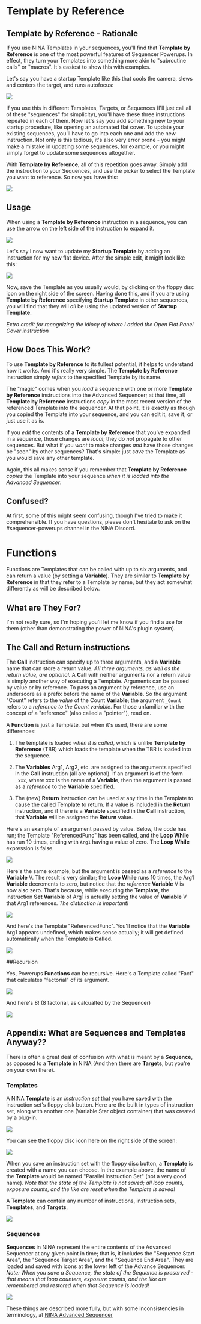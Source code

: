 # **Template by Reference**

## Template by Reference - Rationale

If you use NINA Templates in your sequences, you'll find that **Template by Reference** is one of the most powerful features of Sequencer Powerups. In effect, they turn your Templates into something more akin to "subroutine calls" or "macros". It's easiest to show this with examples.

Let's say you have a startup Template like this that cools the camera, slews and centers the target, and runs autofocus:

![](Startup.png)


If you use this in different Templates, Targets, or Sequences (I'll just call all of these "sequences" for simplicity), you'll have these three instructions repeated in each of them. Now let's say you add something new to your startup procedure, like opening an automated flat cover. To update your existing sequences, you'll have to go into each one and add the new instruction. Not only is this tedious, it's also very error prone - you might make a mistake in updating some sequences, for example, or you might simply forget to update some sequences altogether.

With **Template by Reference**, all of this repetition goes away.  Simply add the instruction to your Sequences, and use the picker to select the Template you want to reference.  So now you have this:

![](TBR.png)

## Usage

When using a **Template by Reference** instruction in a sequence, you can use the arrow on the left side of the instruction to expand it.

![](TBRExpanded.png)

Let's say I now want to update my **Startup Template** by adding an instruction for my new flat device. After the simple edit, it might look like this:

![](NewStartup.png)

Now, save the Template as you usually would, by clicking on the floppy disc icon on the right side of the screen.  Having done this, and if you are using **Template by Reference** specifying **Startup Template** in other sequences, you will find that they will *all* be using the updated version of **Startup Template**.

*Extra credit for recognizing the idiocy of where I added the Open Flat Panel Cover instruction*

## How Does This Work?

To use **Template by Reference** to its fullest potential, it helps to understand how it works. And it's really very simple. The **Template by Reference** instruction simply *refers* to the specified Template by its name.

The "magic" comes when you *load* a sequence with one or more **Template by Reference** instructions into the Advanced Sequencer; at that time, all **Template by Reference** instructions *copy* in the most recent version of the referenced Template into the sequencer. At that point, it is exactly as though you copied the Template into your sequence, and you can edit it, save it, or just use it as is.

If you *edit* the contents of a **Template by Reference** that you've expanded in a sequence, those changes are *local*; they do *not* propagate to other sequences. But what if you *want* to make changes *and* have those changes be "seen" by other sequences? That's simple: just *save* the Template as you would save any other template.

Again, this all makes sense if you remember that **Template by Reference** *copies* the Template into your sequence *when it is loaded into the Advanced Sequencer*.

## Confused?

At first, some of this might seem confusing, though I've tried to make it comprehensible. If you have questions, please don't hesitate to ask on the #sequencer-powerups channel in the NINA Discord.

# **Functions**

Functions are Templates that can be called with up to six arguments, and can return a value (by setting a **Variable**).  They are similar to **Template by Reference** in that they refer to a Template by name, but they act somewhat differently as will be described below.

## What are They For?

I'm not really sure, so I'm hoping you'll let me know if you find a use for them (other than demonstrating the power of NINA's plugin system).

## The **Call** and **Return** instructions

The **Call** instruction can specify up to three arguments, and a **Variable** name that can store a return value.  *All three arguments, as well as the return value, are optional.*  A **Call** with neither arguments nor a return value is simply another way of executing a Template.  Arguments can be passed by value or by reference.  To pass an argument by reference, use an underscore as a prefix before the name of the **Variable**.   So the argument "Count" refers to the *value* of the Count **Variable**; the argument `_Count` refers to a *reference to the Count variable*. For those unfamiliar with the concept of a "reference" (also called a "pointer"), read on.

A **Function** is just a Template, but when it's used, there are some differences:

1) The template is loaded *when it is called*, which is unlike **Template by Reference** (TBR) which loads the template when the TBR is loaded into the sequence.

2) The **Variables** Arg1, Arg2, etc. are assigned to the arguments specified in the **Call** instruction (all are optional). If an argument is of the form `_xxx`, where xxx is the  name of a **Variable**, then the argument is passed as a *reference* to the **Variable** specified.

3) The (new) **Return** instruction can be used at any time in the Template to cause the called Template to return.  If a value is included in the **Return** instruction, and if there is a **Variable** specified in the **Call** instruction, that **Variable** will be assigned the **Return** value.

Here's an example of an argument passed by value.  Below, the code has run; the Template "ReferencedFunc" has been called, and the **Loop While** has run 10 times, ending with `Arg1` having a value of zero.  The **Loop While** expression is false.

![](ByValue.png)

Here's the same example, but the argument is passed as a *reference* to the **Variable** V.  The result is very similar; the **Loop While** runs 10 times, the Arg1 **Variable** decrements to zero, but notice that the *reference* **Variable** V is now also zero.   That's because, while executing the **Template**, the instruction **Set Variable** of Arg1 is actually setting the value of **Variable** V that Arg1 references.  *The distinction is important!*

![](ByReference.png)

And here's the Template "ReferencedFunc".  You'll notice that the **Variable** Arg1 appears undefined, which makes sense actually; it will get defined automatically when the Template is **Call**ed.

![](Referenced.png)

##Recursion

Yes, Powerups **Functions** can be recursive.  Here's a Template called "Fact" that calculates "factorial" of its argument.

![](Fact.png)

And here's 8! (8 factorial, as calcualted by the Sequencer)

![](Eight.png)

## Appendix: What are Sequences and Templates Anyway??

There is often a great deal of confusion with what is meant by a **Sequence**, as opposed to a **Template** in NINA (And then there are **Targets**, but you're on your own there).

### Templates

A NINA **Template** is an *instruction set* that you have saved with the instruction set's floppy disk button. Here are the built in types of instruction set, along with another one (Variable Star object container) that was created by a plug-in.

![](Set.png)

You can see the floppy disc icon here on the right side of the screen:

![](Save.png)

When you save an instruction set with the floppy disc button, a **Template** is created with a name you can choose. In the example above, the name of the **Template** would be named "Parallel Instruction Set" (not a very good name). *Note that the state of the Template is not saved; all loop counts, exposure counts, and the like are reset when the Template is saved!*

A **Template** can contain any number of instructions, instruction sets, **Templates**, and **Targets**,

![](Areas.png)

### Sequences

**Sequences** in NINA represent the entire contents of the Advanced Sequencer at any given point in time; that is, it includes the "Sequence Start Area", the "Sequence Target Area", and the "Sequence End Area".  They are loaded and saved with icons at the lower left of the Advance Sequencer. *Note: When you save a Sequence, the state of the Sequence is preserved - that means that loop counters, exposure counts, and the like are remembered and restored when that Sequence is loaded!*

![](SeqIcons.png)

These things are described more fully, but with some inconsistencies in terminology, at [NINA Advanced Sequencer](https://nighttime-imaging.eu/docs/develop/site/sequencer/advanced/advanced/)




